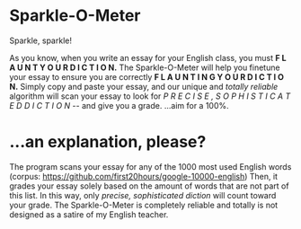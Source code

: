 # Sparkle-O-Meter
Sparkle, sparkle!

As you know, when you write an essay for your English class, you must **F L A U N T   Y O U R   D I C T I O N.**
The Sparkle-O-Meter will help you finetune your essay to ensure you are correctly **F L A U N T I N G  Y O U R  D I C T I O N.**
Simply copy and paste your essay, and our unique and *totally reliable* algorithm will scan your essay to look for *P R E C I S E , S O P H I S T I C A T E D D I C T I O N* -- and give you a grade.
...aim for a 100%.

# ...an explanation, please?
The program scans your essay for any of the 1000 most used English words (corpus: https://github.com/first20hours/google-10000-english)
Then, it grades your essay solely based on the amount of words that are not part of this list. In this way, only *precise, sophisticated diction* will count toward your grade.
The Sparkle-O-Meter is completely reliable and totally is not designed as a satire of my English teacher.



